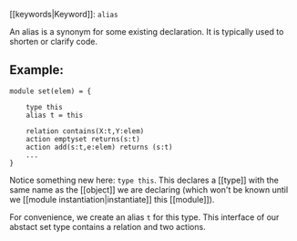 [[keywords|Keyword]]: `alias`

An alias is a synonym for some existing declaration. It is typically used to shorten or clarify code.

## Example:

```
module set(elem) = {

    type this
    alias t = this

    relation contains(X:t,Y:elem)
    action emptyset returns(s:t)
    action add(s:t,e:elem) returns (s:t)
    ...
}
```

Notice something new here: `type this`.  This declares a [[type]] with the same name as the [[object]] we are declaring (which won't be known until we [[module instantiation|instantiate]] this [[module]]).

For convenience, we create an alias `t` for this type. This interface of our abstact set type contains a relation and two actions.
